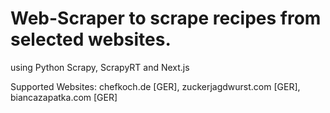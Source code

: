 # Web-Scraper to scrape recipes from selected websites.
using Python Scrapy, ScrapyRT and Next.js

Supported Websites: chefkoch.de [GER], zuckerjagdwurst.com [GER], biancazapatka.com [GER]
